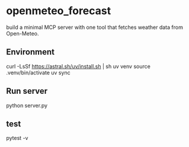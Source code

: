 # openmeteo_forecast

build a minimal MCP server with one tool that fetches weather data from Open-Meteo.

## Environment
curl -LsSf https://astral.sh/uv/install.sh | sh
uv venv
source .venv/bin/activate
uv sync

## Run server
python server.py

## test
pytest -v